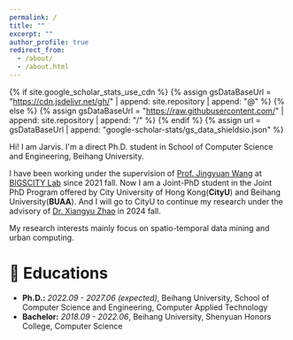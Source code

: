 ```yaml
---
permalink: /
title: ""
excerpt: ""
author_profile: true
redirect_from: 
  - /about/
  - /about.html
---
```


{% if site.google_scholar_stats_use_cdn %}
{% assign gsDataBaseUrl = "https://cdn.jsdelivr.net/gh/" | append: site.repository | append: "@" %}
{% else %}
{% assign gsDataBaseUrl = "https://raw.githubusercontent.com/" | append: site.repository | append: "/" %}
{% endif %}
{% assign url = gsDataBaseUrl | append: "google-scholar-stats/gs_data_shieldsio.json" %}

<span class='anchor' id='about-me'></span>

Hi! I am Jarvis. I'm a direct Ph.D. student in School of Computer Science and Engineering, Beihang University.

I have been working under the supervision of [Prof. Jingyuan Wang](https://www.bigscity.com/jingyuan-wang/) at [BIGSCITY Lab](https://www.bigscity.com/) since 2021 fall. Now I am a Joint-PhD student in the Joint PhD Program offered by City University of Hong Kong(**CityU**) and Beihang University(**BUAA**).
And I will go to CityU to continue my research under the advisory of [Dr. Xiangyu Zhao](https://zhaoxyai.github.io/) in 2024 fall.

My research interests mainly focus on spatio-temporal data mining and urban computing.



# 📖 Educations
- **Ph.D.:** *2022.09 - 2027.06 (expected)*, Beihang University, School of Computer Science and Engineering, Computer Applied Technology
- **Bachelor:** *2018.09 - 2022.06*, Beihang University, Shenyuan Honors College, Computer Science


